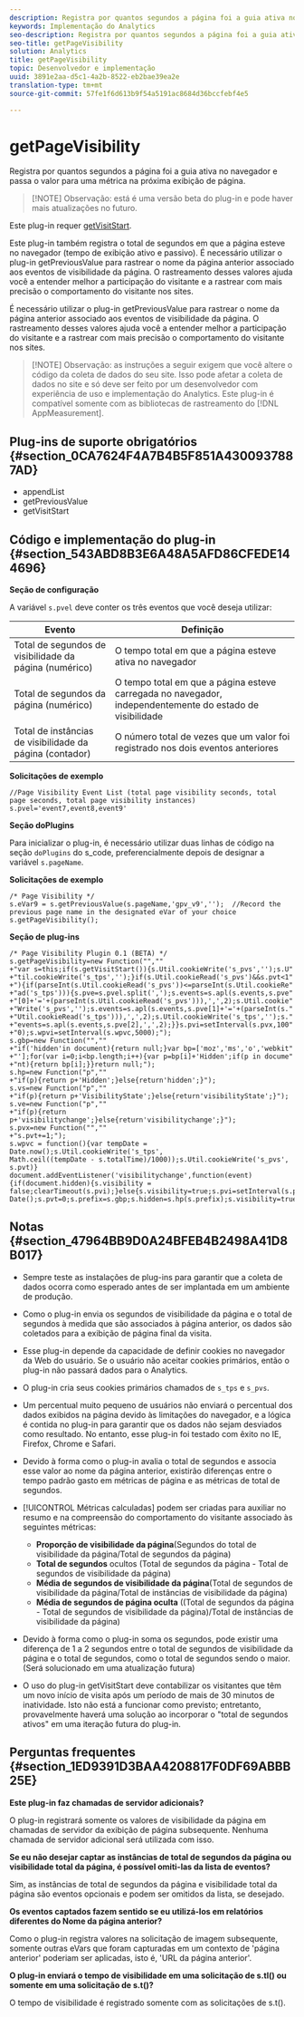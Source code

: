 ```yaml
---
description: Registra por quantos segundos a página foi a guia ativa no navegador e passa o valor para uma métrica na próxima exibição de página.
keywords: Implementação do Analytics
seo-description: Registra por quantos segundos a página foi a guia ativa no navegador e passa o valor para uma métrica na próxima exibição de página.
seo-title: getPageVisibility
solution: Analytics
title: getPageVisibility
topic: Desenvolvedor e implementação
uuid: 3891e2aa-d5c1-4a2b-8522-eb2bae39ea2e
translation-type: tm+mt
source-git-commit: 57fe1f6d613b9f54a5191ac8684d36bccfebf4e5

---
```



# getPageVisibility

Registra por quantos segundos a página foi a guia ativa no navegador e passa o valor para uma métrica na próxima exibição de página.

> [!NOTE] Observação: está é uma versão beta do plug-in e pode haver mais atualizações no futuro.

Este plug-in requer [getVisitStart](/help/implement/js-implementation/plugins/getvisitstart.md).

Este plug-in também registra o total de segundos em que a página esteve no navegador (tempo de exibição ativo e passivo). É necessário utilizar o plug-in getPreviousValue para rastrear o nome da página anterior associado aos eventos de visibilidade da página. O rastreamento desses valores ajuda você a entender melhor a participação do visitante e a rastrear com mais precisão o comportamento do visitante nos sites.

É necessário utilizar o plug-in getPreviousValue para rastrear o nome da página anterior associado aos eventos de visibilidade da página. O rastreamento desses valores ajuda você a entender melhor a participação do visitante e a rastrear com mais precisão o comportamento do visitante nos sites.

> [!NOTE] Observação: as instruções a seguir exigem que você altere o código da coleta de dados do seu site. Isso pode afetar a coleta de dados no site e só deve ser feito por um desenvolvedor com experiência de uso e implementação do Analytics. Este plug-in é compatível somente com as bibliotecas de rastreamento do [!DNL AppMeasurement].

## Plug-ins de suporte obrigatórios {#section_0CA7624F4A7B4B5F851A4300937887AD}

* appendList
* getPreviousValue
* getVisitStart

## Código e implementação do plug-in {#section_543ABD8B3E6A48A5AFD86CFEDE144696}

**Seção de configuração**

A variável `s.pvel` deve conter os três eventos que você deseja utilizar:

| Evento | Definição |
|---|---|
| Total de segundos de visibilidade da página (numérico) | O tempo total em que a página esteve ativa no navegador |
| Total de segundos da página (numérico) | O tempo total em que a página esteve carregada no navegador, independentemente do estado de visibilidade |
| Total de instâncias de visibilidade da página (contador) | O número total de vezes que um valor foi registrado nos dois eventos anteriores |

**Solicitações de exemplo**

```
//Page Visibility Event List (total page visibility seconds, total page seconds, total page visibility instances) 
s.pvel='event7,event8,event9' 
```

**Seção doPlugins**

Para inicializar o plug-in, é necessário utilizar duas linhas de código na seção `doPlugins` do s_code, preferencialmente depois de designar a variável `s.pageName`.

**Solicitações de exemplo**

```
/* Page Visibility */ 
s.eVar9 = s.getPreviousValue(s.pageName,'gpv_v9','');  //Record the previous page name in the designated eVar of your choice 
s.getPageVisibility(); 
```

**Seção de plug-ins**

```
/* Page Visibility Plugin 0.1 (BETA) */ 
s.getPageVisibility=new Function("","" 
+"var s=this;if(s.getVisitStart()){s.Util.cookieWrite('s_pvs','');s.U" 
+"til.cookieWrite('s_tps','');}if(s.Util.cookieRead('s_pvs')&&s.pvt<1" 
+"){if(parseInt(s.Util.cookieRead('s_pvs'))<=parseInt(s.Util.cookieRe" 
+"ad('s_tps'))){s.pve=s.pvel.split(',');s.events=s.apl(s.events,s.pve" 
+"[0]+'='+(parseInt(s.Util.cookieRead('s_pvs'))),',',2);s.Util.cookie" 
+"Write('s_pvs','');s.events=s.apl(s.events,s.pve[1]+'='+(parseInt(s." 
+"Util.cookieRead('s_tps'))),',',2);s.Util.cookieWrite('s_tps','');s." 
+"events=s.apl(s.events,s.pve[2],',',2);}}s.pvi=setInterval(s.pvx,100" 
+"0);s.wpvi=setInterval(s.wpvc,5000);"); 
s.gbp=new Function("","" 
+"if('hidden'in document){return null;}var bp=['moz','ms','o','webkit" 
+"'];for(var i=0;i<bp.length;i++){var p=bp[i]+'Hidden';if(p in docume" 
+"nt){return bp[i];}}return null;"); 
s.hp=new Function("p","" 
+"if(p){return p+'Hidden';}else{return'hidden';}"); 
s.vs=new Function("p","" 
+"if(p){return p+'VisibilityState';}else{return'visibilityState';}"); 
s.ve=new Function("p","" 
+"if(p){return p+'visibilitychange';}else{return'visibilitychange';}"); 
s.pvx=new Function("","" 
+"s.pvt+=1;"); 
s.wpvc = function(){var tempDate = Date.now();s.Util.cookieWrite('s_tps', 
Math.ceil((tempDate - s.totalTime)/1000));s.Util.cookieWrite('s_pvs', s.pvt)} 
document.addEventListener('visibilitychange',function(event){if(document.hidden){s.visibility = false;clearTimeout(s.pvi);}else{s.visibility=true;s.pvi=setInterval(s.pvx,1000);}});s.totalTime=new Date();s.pvt=0;s.prefix=s.gbp;s.hidden=s.hp(s.prefix);s.visibility=true;s.visibilityState=s.vs(s.prefix);s.visibilityEvent=s.ve(s.prefix); 
```

## Notas {#section_47964BB9D0A24BFEB4B2498A41D8B017}

* Sempre teste as instalações de plug-ins para garantir que a coleta de dados ocorra como esperado antes de ser implantada em um ambiente de produção.
* Como o plug-in envia os segundos de visibilidade da página e o total de segundos à medida que são associados à página anterior, os dados são coletados para a exibição de página final da visita.
* Esse plug-in depende da capacidade de definir cookies no navegador da Web do usuário. Se o usuário não aceitar cookies primários, então o plug-in não passará dados para o Analytics.
* O plug-in cria seus cookies primários chamados de `s_tps` e `s_pvs`.

* Um percentual muito pequeno de usuários não enviará o percentual dos dados exibidos na página devido às limitações do navegador, e a lógica é contida no plug-in para garantir que os dados não sejam desviados como resultado. No entanto, esse plug-in foi testado com êxito no IE, Firefox, Chrome e Safari.
* Devido à forma como o plug-in avalia o total de segundos e associa esse valor ao nome da página anterior, existirão diferenças entre o tempo padrão gasto em métricas de página e as métricas de total de segundos.
* [!UICONTROL Métricas calculadas] podem ser criadas para auxiliar no resumo e na compreensão do comportamento do visitante associado às seguintes métricas:

   * **Proporção de visibilidade da página**(Segundos do total de visibilidade da página/Total de segundos da página)
   * **Total de segundos** ocultos (Total de segundos da página - Total de segundos de visibilidade da página)
   * **Média de segundos de visibilidade da página**(Total de segundos de visibilidade da página/Total de instâncias de visibilidade da página)
   * **Média de segundos de página oculta** ((Total de segundos da página - Total de segundos de visibilidade da página)/Total de instâncias de visibilidade da página)

* Devido à forma como o plug-in soma os segundos, pode existir uma diferença de 1 a 2 segundos entre o total de segundos de visibilidade da página e o total de segundos, como o total de segundos sendo o maior. (Será solucionado em uma atualização futura)
* O uso do plug-in getVisitStart deve contabilizar os visitantes que têm um novo início de visita após um período de mais de 30 minutos de inatividade. Isto não está a funcionar como previsto; entretanto, provavelmente haverá uma solução ao incorporar o "total de segundos ativos" em uma iteração futura do plug-in.

## Perguntas frequentes {#section_1ED9391D3BAA4208817F0DF69ABBB25E}

**Este plug-in faz chamadas de servidor adicionais?**

O plug-in registrará somente os valores de visibilidade da página em chamadas de servidor da exibição de página subsequente. Nenhuma chamada de servidor adicional será utilizada com isso.

**Se eu não desejar captar as instâncias de total de segundos da página ou visibilidade total da página, é possível omiti-las da lista de eventos?**

Sim, as instâncias de total de segundos da página e visibilidade total da página são eventos opcionais e podem ser omitidos da lista, se desejado.

**Os eventos captados fazem sentido se eu utilizá-los em relatórios diferentes do Nome da página anterior?**

Como o plug-in registra valores na solicitação de imagem subsequente, somente outras eVars que foram capturadas em um contexto de 'página anterior' poderiam ser aplicadas, isto é, 'URL da página anterior'.

**O plug-in enviará o tempo de visibilidade em uma solicitação de s.tl() ou somente em uma solicitação de s.t()?**

O tempo de visibilidade é registrado somente com as solicitações de s.t().
